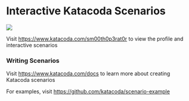 # Interactive Katacoda Scenarios

[![](http://shields.katacoda.com/katacoda/sm00th0p3rat0r/count.svg)](https://www.katacoda.com/sm00th0p3rat0r "Get your profile on Katacoda.com")

Visit https://www.katacoda.com/sm00th0p3rat0r to view the profile and interactive scenarios

### Writing Scenarios
Visit https://www.katacoda.com/docs to learn more about creating Katacoda scenarios

For examples, visit https://github.com/katacoda/scenario-example
